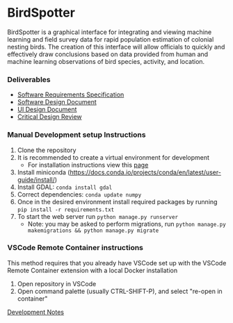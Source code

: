 # BirdSpotter
BirdSpotter is a graphical interface for integrating and viewing machine learning and field survey data for rapid population estimation of colonial nesting birds. The creation of this interface will allow officials to quickly and effectively draw conclusions based on data provided from human and machine learning observations of bird species, activity, and location. 

### Deliverables
- [Software Requirements Specification](Documentation/Deliverables/Software_Requirements_Specification/SRS.pdf)
- [Software Design Document](Documentation/Deliverables/Software_Design_Document/SDD.pdf)
- [UI Design Document](Documentation/Deliverables/UI_Design_Document/UIDD.pdf)
- [Critical Design Review](https://github.com/devinchristianson/COS397/blob/master/Documentation/Deliverables/CDR.pdf)

### Manual Development setup Instructions
1. Clone the repository
1. It is recommended to create a virtual environment for development
	- For installation instructions view this [page](https://packaging.python.org/guides/installing-using-pip-and-virtual-environments/)
2. Install miniconda (https://docs.conda.io/projects/conda/en/latest/user-guide/install/)
3. Install GDAL: `conda install gdal`
4. Correct dependencies: `conda update numpy`
5. Once in the desired environment install required packages by running `pip install -r requirements.txt`
6. To start the web server run `python manage.py runserver`
	- Note: you may be asked to perform migrations, run `python manage.py makemigrations && python manage.py migrate`

### VSCode Remote Container instructions
This method requires that you already have VSCode set up with the VSCode Remote Container extension with a local Docker installation
1. Open repository in VSCode
2. Open command palette (usually CTRL-SHIFT-P), and select "re-open in container"

[Development Notes](Documentation/DEVNOTES.md)
